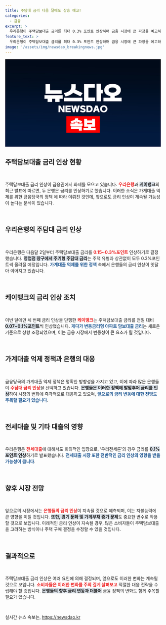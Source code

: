 ```yaml
---
title: 주담대 금리 다음 달에도 상승 예고!
categories:
  - 금융
excerpt: >
  우리은행이 주택담보대출 금리를 최대 0.3% 포인트 인상하며 금융 시장에 큰 파장을 예고하고 있습니다. 케이뱅크도 이달 내 세 번째 금리 인상을 단행, 불안정한 대출 환경 속에서 소비자들의 우려가 커지고 있습니다. 지금 이 변화의 심각성을 확인해보세요!
feature_text: >
  우리은행이 주택담보대출 금리를 최대 0.3% 포인트 인상하며 금융 시장에 큰 파장을 예고하고 있습니다. 케이뱅크도 이달 내 세 번째 금리 인상을 단행, 불안정한 대출 환경 속에서 소비자들의 우려가 커지고 있습니다. 지금 이 변화의 심각성을 확인해보세요!
image: '/assets/img/newsdao_breakingnews.jpg'
---
```


<p><img src="/assets/img/newsdao_breakingnews.jpg" alt="koreaapp 속보" /></p>

<h2 data-ke-size="size26">주택담보대출 금리 인상 현황</h2>

<p data-ke-size="size16">&nbsp;</p>

<p>주택담보대출 금리 인상이 금융권에서 화제를 모으고 있습니다. <b><span style="color: #ee2323;">우리은행</span></b>과 <b><span style="background-color: #21538527;">케이뱅크</span></b>의 최근 발표에 따르면, 두 은행은 금리를 인상하기로 했습니다. 이러한 소식은 가계대출 억제를 위한 금융당국의 정책 에 따라 이뤄진 것인데, 앞으로도 금리 인상이 계속될 가능성이 높다는 분석이 있습니다.</p>

<p data-ke-size="size16">&nbsp;</p>

<h2 data-ke-size="size26">우리은행의 주담대 금리 인상</h2>

<p data-ke-size="size16">&nbsp;</p>

<p>우리은행은 다음달 2일부터 주택담보대출 금리를 <b><span style="color: #ee2323;">0.15~0.3%포인트</span></b> 인상하기로 결정했습니다. <b><span style="background-color: #21538527;">영업점 창구에서 주기형 주담대 금리</span></b>는 주택 유형과 상관없이 모두 0.3%포인트씩 올려질 예정입니다. <b><span style="color: #1a5490;">가계대출 억제를 위한 정책</span></b> 속에서 은행들의 금리 인상이 잇달아 이어지고 있습니다.</p>

<p data-ke-size="size16">&nbsp;</p>

<h2 data-ke-size="size26">케이뱅크의 금리 인상 조치</h2>

<p data-ke-size="size16">&nbsp;</p>

<p>이번 달에만 세 번째 금리 인상을 단행한 <b><span style="color: #ee2323;">케이뱅크</span></b>는 주택담보대출 금리를 전일 대비 <b><span style="background-color: #21538527;">0.07~0.1%포인트</span></b>씩 인상했습니다. <b><span style="color: #1a5490;">게다가 변동금리형 아파트 담보대출 금리</span></b>는 새로운 기준으로 상향 조정되었으며, 이는 금융 시장에서 변동성이 큰 요소가 될 것입니다.</p>

<p data-ke-size="size16">&nbsp;</p>

<h2 data-ke-size="size26">가계대출 억제 정책과 은행의 대응</h2>

<p data-ke-size="size16">&nbsp;</p>

<p>금융당국의 가계대출 억제 정책은 명확한 방향성을 가지고 있고, 이에 따라 많은 은행들이 <b><span style="color: #ee2323;">주담대 금리 인상</span></b>을 선택하고 있습니다. <b><span style="background-color: #21538527;">은행들은 이러한 정책에 발맞추어 금리를 인상</span></b>하여 시장의 변화에 즉각적으로 대응하고 있으며, <b><span style="color: #1a5490;">앞으로의 금리 변동에 대한 전망도 주목할 필요가 있습니다</span></b>.</p>

<p data-ke-size="size16">&nbsp;</p>

<h2 data-ke-size="size26">전세대출 및 기타 대출의 영향</h2>

<p data-ke-size="size16">&nbsp;</p>

<p>우리은행은 <b><span style="color: #ee2323;">전세대출</span></b>에 대해서도 회의적인 입장으로, ‘우리전세론’의 경우 금리를 <b><span style="background-color: #21538527;">0.1%포인트 인상</span></b>하기로 발표했습니다. <b><span style="color: #1a5490;">전세대출 시장 또한 전반적인 금리 인상의 영향을 받을 가능성이 큽니다</span></b>.</p>

<p data-ke-size="size16">&nbsp;</p>

<h2 data-ke-size="size26">향후 시장 전망</h2>

<p data-ke-size="size16">&nbsp;</p>

<p>앞으로의 시장에서는 <b><span style="color: #ee2323;">은행들의 금리 인상</span></b>이 지속될 것으로 예측되며, 이는 지불능력에 큰 영향을 미칠 것입니다. <b><span style="background-color: #21538527;">또한, 경기 둔화 및 가계부채 증가 문제</span></b>도 중요한 변수로 작용할 것으로 보입니다. 이례적인 금리 인상이 지속될 경우, 많은 소비자들이 주택담보대출을 고려하는 방식이나 주택 구매 결정을 수정할 수 있을 것입니다.</p>

<p data-ke-size="size16">&nbsp;</p>

<h2 data-ke-size="size26">결과적으로</h2>

<p data-ke-size="size16">&nbsp;</p>

<p>주택담보대출 금리 인상은 여러 요인에 의해 결정되며, 앞으로도 이러한 변화는 계속될 것으로 보입니다. <b><span style="color: #ee2323;">소비자들은 이러한 변화를 주의 깊게 살펴보고</span></b> 적절한 대응 전략을 수립해야 할 것입니다. <b><span style="background-color: #21538527;">은행들의 향후 금리 변동과 더불어</span></b> 금융 정책의 변화도 함께 주목할 필요가 있습니다.</p>

<p data-ke-size="size16">&nbsp;</p>
실시간 뉴스 속보는, <a href="https://newsdao.kr" rel="dofollow">https://newsdao.kr</a>


